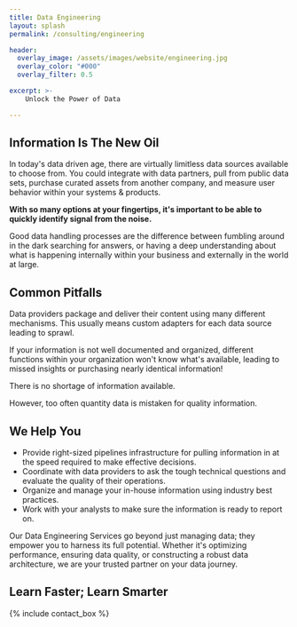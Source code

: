 ```yaml
---
title: Data Engineering
layout: splash
permalink: /consulting/engineering

header:
  overlay_image: /assets/images/website/engineering.jpg
  overlay_color: "#000"
  overlay_filter: 0.5

excerpt: >-
    Unlock the Power of Data

---
```


## Information Is The New Oil

In today's data driven age, there are virtually limitless data sources available to choose from. You could integrate with data partners, pull from public data sets, purchase curated assets from another company, and measure user behavior within your systems & products. 

**With so many options at your fingertips, it's important to be able to quickly identify signal from the noise.**

Good data handling processes are the difference between fumbling around in the dark searching for answers, or having a deep understanding about what is happening internally within your business and externally in the world at large. 

## Common Pitfalls

Data providers package and deliver their content using many different mechanisms. This usually means custom adapters for each data source leading to sprawl.

If your information is not well documented and organized, different functions within your organization won't know what's available, leading to missed insights or purchasing nearly identical information!

There is no shortage of information available. 

However, too often quantity data is mistaken for quality information.

## We Help You
- Provide right-sized pipelines infrastructure for pulling information in at the speed required to make effective decisions.
- Coordinate with data providers to ask the tough technical questions and evaluate the quality of their operations. 
- Organize and manage your in-house information using industry best practices.
- Work with your analysts to make sure the information is ready to report on.

Our Data Engineering Services go beyond just managing data; they empower you to harness its full potential. Whether it's optimizing performance, ensuring data quality, or constructing a robust data architecture, we are your trusted partner on your data journey. 

## Learn Faster; Learn Smarter

{% include contact_box %}